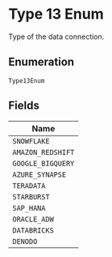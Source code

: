 
# Type 13 Enum

Type of the data connection.

## Enumeration

`Type13Enum`

## Fields

| Name |
|  --- |
| `SNOWFLAKE` |
| `AMAZON_REDSHIFT` |
| `GOOGLE_BIGQUERY` |
| `AZURE_SYNAPSE` |
| `TERADATA` |
| `STARBURST` |
| `SAP_HANA` |
| `ORACLE_ADW` |
| `DATABRICKS` |
| `DENODO` |

